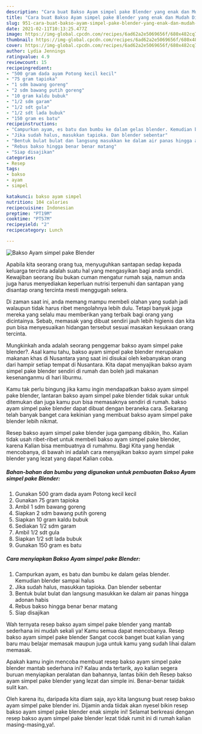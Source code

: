 ```yaml
---
description: "Cara buat Bakso Ayam simpel pake Blender yang enak dan Mudah Dibuat"
title: "Cara buat Bakso Ayam simpel pake Blender yang enak dan Mudah Dibuat"
slug: 951-cara-buat-bakso-ayam-simpel-pake-blender-yang-enak-dan-mudah-dibuat
date: 2021-02-11T10:13:25.477Z
image: https://img-global.cpcdn.com/recipes/6ad62a2e5069656f/680x482cq70/bakso-ayam-simpel-pake-blender-foto-resep-utama.jpg
thumbnail: https://img-global.cpcdn.com/recipes/6ad62a2e5069656f/680x482cq70/bakso-ayam-simpel-pake-blender-foto-resep-utama.jpg
cover: https://img-global.cpcdn.com/recipes/6ad62a2e5069656f/680x482cq70/bakso-ayam-simpel-pake-blender-foto-resep-utama.jpg
author: Lydia Jennings
ratingvalue: 4.9
reviewcount: 15
recipeingredient:
- "500 gram dada ayam Potong kecil kecil"
- "75 gram tapioka"
- "1 sdm bawang goreng"
- "2 sdm bawang putih goreng"
- "10 gram kaldu bubuk"
- "1/2 sdm garam"
- "1/2 sdt gula"
- "1/2 sdt lada bubuk"
- "150 gram es batu"
recipeinstructions:
- "Campurkan ayam, es batu dan bumbu ke dalam gelas blender. Kemudian blender sampai halus"
- "Jika sudah halus, masukkan tapioka. Dan blender sebentar"
- "Bentuk bulat bulat dan langsung masukkan ke dalam air panas hingga adonan habis"
- "Rebus bakso hingga benar benar matang"
- "Siap disajikan"
categories:
- Resep
tags:
- bakso
- ayam
- simpel

katakunci: bakso ayam simpel 
nutrition: 104 calories
recipecuisine: Indonesian
preptime: "PT19M"
cooktime: "PT57M"
recipeyield: "2"
recipecategory: Lunch

---
```



![Bakso Ayam simpel pake Blender](https://img-global.cpcdn.com/recipes/6ad62a2e5069656f/680x482cq70/bakso-ayam-simpel-pake-blender-foto-resep-utama.jpg)

Apabila kita seorang orang tua, menyuguhkan santapan sedap kepada keluarga tercinta adalah suatu hal yang mengasyikan bagi anda sendiri. Kewajiban seorang ibu bukan cuman mengatur rumah saja, namun anda juga harus menyediakan keperluan nutrisi terpenuhi dan santapan yang disantap orang tercinta mesti menggugah selera.

Di zaman  saat ini, anda memang mampu membeli olahan yang sudah jadi walaupun tidak harus ribet mengolahnya lebih dulu. Tetapi banyak juga mereka yang selalu mau memberikan yang terbaik bagi orang yang dicintainya. Sebab, memasak yang dibuat sendiri jauh lebih higienis dan kita pun bisa menyesuaikan hidangan tersebut sesuai masakan kesukaan orang tercinta. 



Mungkinkah anda adalah seorang penggemar bakso ayam simpel pake blender?. Asal kamu tahu, bakso ayam simpel pake blender merupakan makanan khas di Nusantara yang saat ini disukai oleh kebanyakan orang dari hampir setiap tempat di Nusantara. Kita dapat menyajikan bakso ayam simpel pake blender sendiri di rumah dan boleh jadi makanan kesenanganmu di hari liburmu.

Kamu tak perlu bingung jika kamu ingin mendapatkan bakso ayam simpel pake blender, lantaran bakso ayam simpel pake blender tidak sukar untuk ditemukan dan juga kamu pun bisa memasaknya sendiri di rumah. bakso ayam simpel pake blender dapat dibuat dengan beraneka cara. Sekarang telah banyak banget cara kekinian yang membuat bakso ayam simpel pake blender lebih nikmat.

Resep bakso ayam simpel pake blender juga gampang dibikin, lho. Kalian tidak usah ribet-ribet untuk membeli bakso ayam simpel pake blender, karena Kalian bisa membuatnya di rumahmu. Bagi Kita yang hendak mencobanya, di bawah ini adalah cara menyajikan bakso ayam simpel pake blender yang lezat yang dapat Kalian coba.

<!--inarticleads1-->

##### Bahan-bahan dan bumbu yang digunakan untuk pembuatan Bakso Ayam simpel pake Blender:

1. Gunakan 500 gram dada ayam Potong kecil kecil
1. Gunakan 75 gram tapioka
1. Ambil 1 sdm bawang goreng
1. Siapkan 2 sdm bawang putih goreng
1. Siapkan 10 gram kaldu bubuk
1. Sediakan 1/2 sdm garam
1. Ambil 1/2 sdt gula
1. Siapkan 1/2 sdt lada bubuk
1. Gunakan 150 gram es batu




<!--inarticleads2-->

##### Cara menyiapkan Bakso Ayam simpel pake Blender:

1. Campurkan ayam, es batu dan bumbu ke dalam gelas blender. Kemudian blender sampai halus
1. Jika sudah halus, masukkan tapioka. Dan blender sebentar
1. Bentuk bulat bulat dan langsung masukkan ke dalam air panas hingga adonan habis
1. Rebus bakso hingga benar benar matang
1. Siap disajikan




Wah ternyata resep bakso ayam simpel pake blender yang mantab sederhana ini mudah sekali ya! Kamu semua dapat mencobanya. Resep bakso ayam simpel pake blender Sangat cocok banget buat kalian yang baru mau belajar memasak maupun juga untuk kamu yang sudah lihai dalam memasak.

Apakah kamu ingin mencoba membuat resep bakso ayam simpel pake blender mantab sederhana ini? Kalau anda tertarik, ayo kalian segera buruan menyiapkan peralatan dan bahannya, lantas bikin deh Resep bakso ayam simpel pake blender yang lezat dan simple ini. Benar-benar taidak sulit kan. 

Oleh karena itu, daripada kita diam saja, ayo kita langsung buat resep bakso ayam simpel pake blender ini. Dijamin anda tiidak akan nyesel bikin resep bakso ayam simpel pake blender enak simple ini! Selamat berkreasi dengan resep bakso ayam simpel pake blender lezat tidak rumit ini di rumah kalian masing-masing,ya!.

